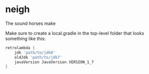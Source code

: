 neigh
=====

The sound horses make

Make sure to create a local.gradle in the top-level folder that looks something like this:

```gradle
retrolambda {
    jdk 'path/to/jdk8'
    oldJdk 'path/to/jdk7'
    javaVersion JavaVersion.VERSION_1_7
}
```